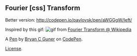 ## Fourier [css] Transform

Better version: http://codepen.io/pavlovsk/pen/aWGGgW/left/

Inspired by this gif: ![gif](https://upload.wikimedia.org/wikipedia/commons/7/72/Fourier_transform_time_and_frequency_domains_%28small%29.gif) from [Fourier Transform @ Wikipedia](https://en.wikipedia.org/wiki/Fourier_transform)

A [Pen](https://codepen.io/bgoonz/pen/BaWEVqg) by [Bryan C Guner](https://codepen.io/bgoonz) on [CodePen](https://codepen.io).

[License](https://codepen.io/bgoonz/pen/BaWEVqg/license).
